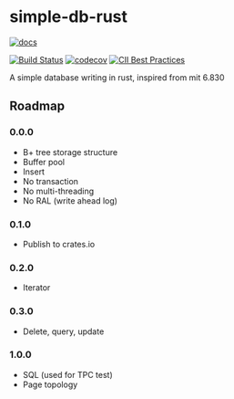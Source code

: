 # simple-db-rust

[![docs](https://docs.rs/simple-db-rust/badge.svg)](https://docs.rs/simple-db-rust)

[![Build Status](https://travis-ci.org/XiaochenCui/simple-db-rust.svg?branch=master)](https://travis-ci.org/XiaochenCui/simple-db-rust)
[![codecov](https://codecov.io/gh/XiaochenCui/simple-db-rust/branch/master/graph/badge.svg)](https://codecov.io/gh/XiaochenCui/simple-db-rust)
[![CII Best Practices](https://bestpractices.coreinfrastructure.org/projects/4128/badge)](https://bestpractices.coreinfrastructure.org/projects/4128)

A simple database writing in rust, inspired from mit 6.830

## Roadmap

### 0.0.0

- B+ tree storage structure
- Buffer pool
- Insert
- No transaction
- No multi-threading
- No RAL (write ahead log)

### 0.1.0

- Publish to crates.io

### 0.2.0

- Iterator

### 0.3.0

- Delete, query, update

### 1.0.0

- SQL (used for TPC test)
- Page topology